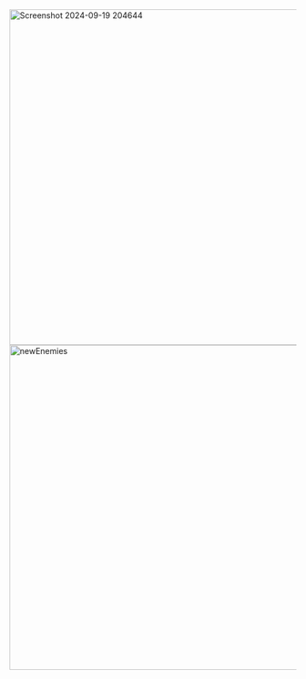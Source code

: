 <img width="590" alt="Screenshot 2024-09-19 204644" src="https://github.com/user-attachments/assets/da3c3e96-52f5-4cae-aca3-d4271d423fc5">
<img width="571" alt="newEnemies" src="https://github.com/user-attachments/assets/5c1b2e44-5398-4846-9bd7-be755bff8528">
